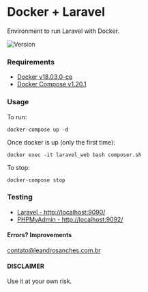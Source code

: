 # Docker + Laravel

Environment to run Laravel with Docker.

![Version](https://img.shields.io/badge/Version-v1.0.2-green.svg)

### Requirements
* [Docker v18.03.0-ce](https://docs.docker.com/install/)
* [Docker Compose v1.20.1](https://docs.docker.com/install/)

### Usage

To run:
```shell
docker-compose up -d
```

Once docker is up (only the first time):
```shell
docker exec -it laravel_web bash composer.sh
```

To stop:
```shell
docker-compose stop
```

### Testing

* [Laravel - http://localhost:9090/](http://localhost:9090/)
* [PHPMyAdmin - http://localhost:9092/](http://localhost:9092/)

#### Errors? Improvements
contato@leandrosanches.com.br

#### DISCLAIMER
Use it at your own risk.
